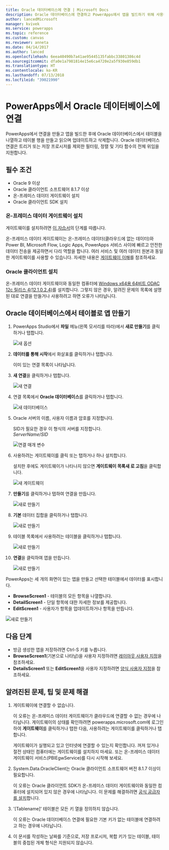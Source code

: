 ```yaml
---
title: Oracle 데이터베이스에 연결 | Microsoft Docs
description: Oracle 데이터베이스에 연결하고 PowerApps에서 앱을 빌드하기 위해 사용하는 방법에 알아봅니다.
author: lancedMicrosoft
manager: kvivek
ms.service: powerapps
ms.topic: reference
ms.custom: canvas
ms.reviewer: anneta
ms.date: 04/14/2017
ms.author: lanced
ms.openlocfilehash: 6eea40490b7a41ae95445135fabbc33801386c4d
ms.sourcegitcommit: dfa0e1a7981814e15e6ca4720e2a5f930e859db1
ms.translationtype: HT
ms.contentlocale: ko-KR
ms.lasthandoff: 07/13/2018
ms.locfileid: "39021990"
---
```

# <a name="connect-to-an-oracle-database-from-powerapps"></a>PowerApps에서 Oracle 데이터베이스에 연결
PowerApps에서 연결을 만들고 앱을 빌드한 후에 Oracle 데이터베이스에서 테이블을 나열하고 테이블 행을 만들고 읽으며 업데이트하고 삭제합니다. Oracle 데이터베이스 연결은 트리거 또는 저장 프로시저를 제외한 필터링, 정렬 및 기타 함수의 전체 위임을 지원합니다.

## <a name="prerequisites"></a>필수 조건
* Oracle 9 이상
* Oracle 클라이언트 소프트웨어 8.1.7 이상
* 온-프레미스 데이터 게이트웨이 설치
* Oracle 클라이언트 SDK 설치

### <a name="install-an-on-premises-data-gateway"></a>온-프레미스 데이터 게이트웨이 설치
게이트웨이를 설치하려면 [이 자습서](../gateway-management.md)의 단계를 따릅니다.

온-프레미스 데이터 게이트웨이는 온-프레미스 데이터(클라우드에 없는 데이터)와 Power BI, Microsoft Flow, Logic Apps, PowerApps 서비스 사이에 빠르고 안전한 데이터 전송을 제공하면서 다리 역할을 합니다. 여러 서비스 및 여러 데이터 원본과 동일한 게이트웨이를 사용할 수 있습니다. 자세한 내용은 [게이트웨이 이해](../gateway-reference.md)를 참조하세요.

### <a name="install-oracle-client"></a>Oracle 클라이언트 설치
온-프레미스 데이터 게이트웨이와 동일한 컴퓨터에 [Windows x64용 64비트 ODAC 12c 릴리스 4(12.1.0.2.4)](http://www.oracle.com/technetwork/database/windows/downloads/index-090165.html)를 설치합니다. 그렇지 않은 경우, 알려진 문제의 목록에 설명된 대로 연결을 만들거나 사용하려고 하면 오류가 나타납니다.

## <a name="create-an-app-from-a-table-in-an-oracle-database"></a>Oracle 데이터베이스에서 테이블로 앱 만들기
1. PowerApps Studio에서 **파일** 메뉴(왼쪽 모서리를 따라)에서 **새로 만들기**를 클릭하거나 탭합니다.
   
   ![새 옵션](./media/connection-oracledb/new-app.png)
2. **데이터를 통해 시작**에서 화살표를 클릭하거나 탭합니다.
   
      이미 있는 연결 목록이 나타납니다.
3. **새 연결**을 클릭하거나 탭합니다.
   
   ![새 연결](./media/connection-oracledb/new-connection.png)
4. 연결 목록에서 **Oracle 데이터베이스**를 클릭하거나 탭합니다.
   
   ![새 데이터베이스](./media/connection-oracledb/oracle-db.png)
5. Oracle 서버의 이름, 사용자 이름과 암호를 지정합니다.
   
    SID가 필요한 경우 이 형식의 서버를 지정합니다.<br>
    *ServerName*/*SID*
   
   ![연결 매개 변수](./media/connection-oracledb/connection-params.png)
6. 사용하려는 게이트웨이를 클릭 또는 탭하거나 하나 설치합니다.
   
    설치한 후에도 게이트웨이가 나타나지 않으면 **게이트웨이 목록새 로 고침**을 클릭합니다.
   
   ![새 게이트웨이](./media/connection-oracledb/choose-gateway.png)
7. **만들기**를 클릭하거나 탭하여 연결을 만듭니다.
   
   ![새로 만들기](./media/connection-oracledb/create-button.png)
8. **기본** 데이터 집합을 클릭하거나 탭합니다.
   
   ![새로 만들기](./media/connection-oracledb/choose-dataset.png)
9. 테이블 목록에서 사용하려는 테이블을 클릭하거나 탭합니다.
   
   ![새로 만들기](./media/connection-oracledb/choose-table.png)
10. **연결**을 클릭하여 앱을 만듭니다.
    
    ![새로 만들기](./media/connection-oracledb/connect-button.png)

PowerApps는 세 개의 화면이 있는 앱을 만들고 선택한 테이블에서 데이터를 표시합니다.

* **BrowseScreen1** - 테이블의 모든 항목을 나열합니다.
* **DetailScreen1** - 단일 항목에 대한 자세한 정보를 제공합니다.
* **EditScreen1** - 사용자가 항목을 업데이트하거나 항목을 만듭니다.

![새로 만들기](./media/connection-oracledb/afd-app.png)

## <a name="next-steps"></a>다음 단계
* 방금 생성한 앱을 저장하려면 Ctrl-S 키를 누릅니다.
* **BrowseScreen1**(기본으로 나타남)을 사용자 지정하려면 [레이아웃 사용자 지정](../customize-layout-sharepoint.md)을 참조하세요.
* **DetailsScreen1** 또는 **EditScreen1**을 사용자 지정하려면 [양식 사용자 지정](../customize-forms-sharepoint.md)을 참조하세요.

## <a name="known-issues-tips-and-troubleshooting"></a>알려진된 문제, 팁 및 문제 해결
1. 게이트웨이에 연결할 수 없습니다.
   
    이 오류는 온-프레미스 데이터 게이트웨이가 클라우드에 연결할 수 없는 경우에 나타납니다. 게이트웨이의 상태를 확인하려면 powerapps.microsoft.com에 로그인하여 **게이트웨이**를 클릭하거나 탭한 다음, 사용하려는 게이트웨이를 클릭하거나 탭합니다.
   
    게이트웨이가 실행되고 있고 인터넷에 연결할 수 있는지 확인합니다. 꺼져 있거나 절전 상태인 컴퓨터에는 게이트웨이를 설치하지 마세요. 또는 온-프레미스 데이터 게이트웨이 서비스(PBIEgwService)를 다시 시작해 보세요.
2. System.Data.OracleClient는 Oracle 클라이언트 소프트웨어 버전 8.1.7 이상이 필요합니다.
   
    이 오류는 Oracle 클라이언트 SDK가 온-프레미스 데이터 게이트웨이와 동일한 컴퓨터에 설치되어 있지 않은 경우에 나타납니다. 이 문제를 해결하려면 [공식 공급자를 설치](https://go.microsoft.com/fwlink/p/?LinkID=272376)합니다.
3. '[Tablename]' 테이블은 모든 키 열을 정의하지 않습니다.
   
    이 오류는 Oracle 데이터베이스 연결에 필요한 기본 키가 없는 테이블에 연결하려고 하는 경우에 나타납니다.
4. 이 문서를 작성하는 날짜를 기준으로, 저장 프로시저, 복합 키가 있는 테이블, 테이블의 중첩된 개체 형식은 지원되지 않습니다.

